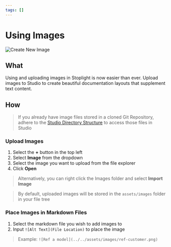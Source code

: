 ```yaml
---
tags: []
---
```


# Using Images

![Create New Image](../../assets/images/images.png)

## What

Using and uploading images in Stoplight is now easier than ever. Upload images to Studio to create beautiful documentation layouts that supplement text content.

## How

> If you already have image files stored in a cloned Git Repository, adhere to the [Studio Directory Structure](02-directory-structure.md) to access those files in Studio

### Upload Images

1. Select the **+** button in the top left
2. Select **Image** from the dropdown
3. Select the image you want to upload from the file explorer
4. Click **Open**

> Alternatively, you can right click the Images folder and select **Import Image**

> By default, uploaded images will be stored in the `assets/images` folder in your file tree

### Place Images in Markdown Files

1. Select the markdown file you wish to add images to
2. Input `![Alt Text](File Location)` to place the image

> Example: `![Ref a model](../../assets/images/ref-customer.png)`
